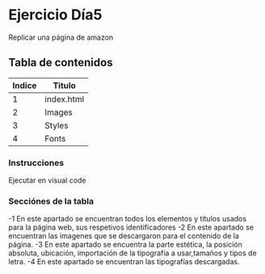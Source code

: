 # Ejercicio Día5
Replicar una página de amazon

## Tabla de contenidos
| Indice | Titulo  |
|--|--|
| 1 | index.html |
| 2 | Images|
| 3 | Styles|
| 4 | Fonts|

### Instrucciones
Ejecutar en visual code
### Secciónes de la tabla
-1 En este apartado se encuentran todos los elementos y títulos usados para la página web, sus respetivos identificadores
-2 En este apartado se encuentran las imagenes que se descargaron para el contenido de la página.
-3 En este apartado se encuentra la parte estética, la posición absoluta, ubicación, importación de la tipografía a usar,tamaños y tipos de letra.
-4 En este apartado se encuentran las tipografías descargadas.




